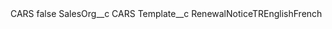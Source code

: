 <?xml version="1.0" encoding="UTF-8"?>
<CustomMetadata xmlns="http://soap.sforce.com/2006/04/metadata" xmlns:xsi="http://www.w3.org/2001/XMLSchema-instance" xmlns:xsd="http://www.w3.org/2001/XMLSchema">
    <label>CARS</label>
    <protected>false</protected>
    <values>
        <field>SalesOrg__c</field>
        <value xsi:type="xsd:string">CARS</value>
    </values>
    <values>
        <field>Template__c</field>
        <value xsi:type="xsd:string">RenewalNoticeTREnglishFrench</value>
    </values>
</CustomMetadata>
